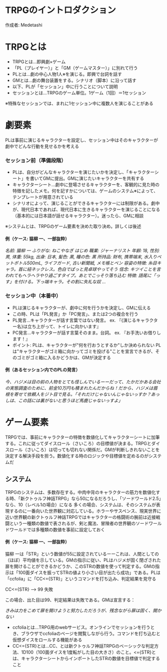 # TRPGのイントロダクション

作成者: Medetashi
# TRPGとは
* TRPGとは...即興劇×ゲーム
* 「PL（プレイヤー）」と「GM（ゲームマスター）」に別れて行う
* PLとは...劇の中心人物1人※を演じる。即興で台詞を話す
* GMとは...劇の舞台装置をする。シナリオ（脚本）に沿って話す
* 以下、PLが「セッション」中に行うことについて説明
* セッションとは...TRPGのゲーム単位。1ゲーム（1回）＝1セッション

※特殊なセッションでは、まれに1セッション中に複数人を演じることがある

# 劇要素

PLは事前に演じるキャラクターを設定し、セッション中はそのキャラクターが劇中でどんな行動を見せるかを考える

### セッション前（準備段階）
* PLは、自分がどんなキャラクターを演じたいかを決定し、「キャラクターシート」を書いてGMに提出。GMに演じたいキャラクターを共有する
* キャラクターシート...劇中に登場させるキャラクターを、客観的に見た時の特徴を記したメモ。何を記すかについては、ゲームのシステム※によって、テンプレートが用意されている
* シナリオによって、演じることができるキャラクターには制限がある。劇中が、現代日本であれば、現代日本に生きるキャラクターを演じることになる（基本的には日本語が話せるキャラクター）。迷ったら、GMに相談

※システムとは、TRPGのゲーム要素を決めた取り決め。詳しくは後述

#### 例（ケース: 猫柳 一、一部抜粋）
*名前: 猫柳 一*
*ふりがな: ねこやなぎ はじめ*
*職業: ジャーナリスト*
*年齢: 18, 性別: 男, 体重: 55kg, 出身: 日本, 髪色: 黒, 瞳の色: 黒*
*所持品: 財布, 携帯端末, 水入りペットボトル500mL, ライフガード, 古い新聞紙, メモ帳とペン*
*容姿の特徴: 糸目キャラ。首に紐ネックレス。色白でぱっと見卓球やってそう*
*信念: キツイことを言われてもヘラヘラやり過ごすタイプ。あとでこっそり落ち込む*
*特徴: 語尾に「っす」を付ける。下っ端キャラ。その割に失礼な奴*
*...*

### セッション中（本番中）
* PLは演じるキャラクターが、劇中に何を行うかを決定し、GMに伝える
* この時、PLは「PL発言」か「PC発言」、または2つの複合を行う
* PL発言...キャラクターが話す言葉ではない発言。
  ex. 『{演じるキャラクター名}は立ち上がって、トイレに向かいます』
* PC発言...キャラクターが話す言葉そのまま。台詞。
  ex. 『お手洗いお借りします！』
* ポイント: PLは、キャラクターが"何を行おうとするか"しか決められない
  PLは"キャラクターがゴミ箱に向かってゴミを投げる"ことを宣言できるが、そのゴミがゴミ箱に入るかどうかは、GMが決定する

#### 例（あるセッション内でのPLの発言）

*今、ハジメは目の前の人物をとても怪しんでいるーーだって、たかだかある会社の実態調査のために、前金10万円も積まれたんだからね！だから、ハジメは眉根を寄せて依頼人をジト目で見る。「それだけじゃないんじゃないっすか？あっしは、この話には裏がないと思うほど馬鹿じゃないっすよ」*

# ゲーム要素

TRPGでは、事前にキャラクターの特徴を数値化してキャラクターシートに加筆する。これに従ってダイスロール（さいころ）の目標値が決まる。TRPGとダイスロール（さいころ）は切っても切れない関係だ。GMが判断しきれないことを決定する解決手段を担う。数値化する時のロジックや目標値を定めるのがシステムだ

## システム

TRPGのシステムは、多数存在する。中肉中背のキャラクターの筋力を数値化する時、「新クトゥルフ神話TRPG」なら50になるだろうし、「ソードワールド2.5」なら、10（レベル1の場合）になる
多くの場合、システムは、そのシステムが表現するのに一番向いた世界観に対応している。ホラーやサスペンス、現実世界に近い世界観の新クトゥルフ神話TRPGではキャラクターの格闘術の腕前は近接戦闘という一種類の数値で表されるが、剣と魔法、冒険者の世界観のソードワールドワールドでは多種類の数値を事前に設定しておく

#### 例（ケース: 猫柳 一、一部抜粋）

猫柳 一は「STR」という数値が55に設定されているーーこれは、人間としての（ほぼ）平均値を示している。GMの指示に従い、PLはハジメが固く閉ざされた扉を開けることができるかどうか、このSTRの数値を使って判定する。GMの指示は「100面ダイスを振ってSTRの値より小さい目が出たら成功」である。PLは「ccfolia」に「CC<={STR}」というコマンドを打ち込み、判定結果を見守る

CC<={STR} --> 99 失敗

この場合、出た目は99、判定結果は失敗である。GMは宣言する：

*きみは力をこめて扉を開けようと努力しただろうが、残念ながら扉は固く、開かない*

* ccfoliaとは...TRPG用のwebサービス。オンラインでセッションを行うとき、ブラウザでccfoliaのページを閲覧しながら行う。コマンドを打ち込むと仮想ダイスをロールする機能がある
* CC<={STR}とは...CC、とは新クトゥルフ神話TRPGのベーシックな判定方法、1D100（100面ダイスを1度転がした目の大きさ）のこと。<={STR}とは、キャラクターシートからインポートしたSTRの数値を目標値で判定すること



